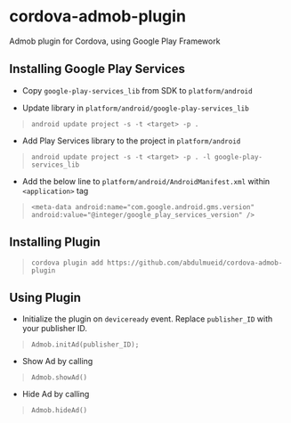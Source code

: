 cordova-admob-plugin
====================

Admob plugin for Cordova, using Google Play Framework

Installing Google Play Services
-------------------------------
- Copy `google-play-services_lib` from SDK to `platform/android`

- Update library in `platform/android/google-play-services_lib`

> `android update project -s -t <target> -p .`

- Add Play Services library to the project in `platform/android`

> `android update project -s -t <target> -p . -l google-play-services_lib`

- Add the below line to `platform/android/AndroidManifest.xml` within `<application>` tag

> `<meta-data android:name="com.google.android.gms.version" android:value="@integer/google_play_services_version" />`

Installing Plugin
-----------------
> `cordova plugin add https://github.com/abdulmueid/cordova-admob-plugin`

Using Plugin
------------

- Initialize the plugin on `deviceready` event. Replace `publisher_ID` with your publisher ID.

> `Admob.initAd(publisher_ID);`

- Show Ad by calling

> `Admob.showAd()`

- Hide Ad by calling

> `Admob.hideAd()`